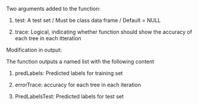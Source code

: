 Two arguments added to the function:

1) test:  A test set / Must be class data frame / Default = NULL

2) trace: Logical, indicating whether function should show the accuracy
		  of each tree in each itteration 


Modification in output:

The function outputs a named list with the following content

1) predLabels:		Predicted labels for training set

2) errorTrace:		accuracy for each tree in each iteration

3) PredLabelsTest:	Predicted labels for test set